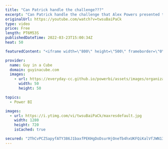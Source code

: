 ```yaml
---
title: "Can Patrick handle the challenge???"
excerpt: "Can Patrick handle the challenge that Alex Powers presented to him? Can he actually complete the challenges of the Power Query 30 day Query Folding challenge? Let's find out...  These are great for both Power BI and Microsoft Excel!  30 Day Challenge - Query Folding https://www.youtube.com/watch?v=9sV3hIn8VTY&list=PLKW7XPyNDgRCorKNS1bfZoAO3YSIAVz3N"
originalUrl: https://youtube.com/watch?v=twsuBaiPaCk
type: video
price: Free
length: PT6M53S
publishedDateTime: 2022-03-23T15:00:34Z
heat: 50

featuredContent: "<iframe width=\"800\" height=\"500\" frameborder=\"0\" src=\"https://www.youtube.com/embed/twsuBaiPaCk\" allow=\"accelerometer; autoplay; encrypted-media; gyroscope; picture-in-picture\" allowfullscreen></iframe>"

provider:
  name: Guy in a Cube
  domain: guyinacube.com
  images:
    - url: https://everyday-cc.github.io/powerbi/assets/images/organizations/guyinacube.com-50x50.jpg
      width: 50
      height: 50

topics:
  - Power BI

images:
  - url: https://i.ytimg.com/vi/twsuBaiPaCk/maxresdefault.jpg
    width: 1280
    height: 720
    isCached: true

secured: "2ThCvPCZSapyfATY386J1baxfPEKHgDoDsurHjOneTb4hxUKFQiKalVfJWN13wVbHt2KmswHIyhOAA3aBBlpR/Tt2IEhvAE6RoI/B1QBHTm/g+ZKX0Qp2N8ZazNg7CRQD7KLgXf+dCXWF8aBbkEhspFJ11wLV3MDAcf0vG+eTwZ0W5q1l2Sfq5n4pRkOP5QNheRWt8Tj9HB22vWRdyAIuvDoaji9UJhB4qbhkZmuUD4AfqLxa5CPn1DSRXRqZdRGgunO0VKyLZW/u31rRY96RtTpP6whEPoyoM/wNReVlaSKr31IcAGZINmTJyvCih9PkELVC6F+7M0rkJxBDqrp7pMTIdItH7cTDxp2ynsQGATdq8yQFwCyvkG1BBhrLOPZOajUHBauiDXht9BDxUfvQJlYyJKf2SFfrFyhP7fEJfA=;x84IR0SAFBYPGZg4S4h0rQ=="
---
```


